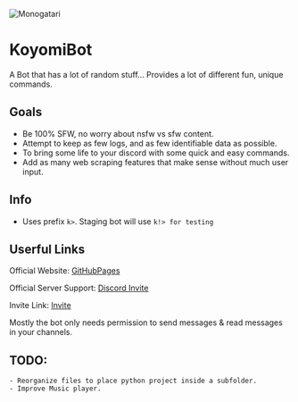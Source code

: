 ![Monogatari](https://xninjakittyx.github.io/KoyomiBot/bg.png)

# KoyomiBot

A Bot that has a lot of random stuff... Provides a lot of different fun, unique commands.


## Goals

- Be 100% SFW, no worry about nsfw vs sfw content.
- Attempt to keep as few logs, and as few identifiable data as possible.
- To bring some life to your discord with some quick and easy commands.
- Add as many web scraping features that make sense without much user input.

## Info

- Uses prefix `k>`. Staging bot will use `k!> for testing`

## Userful Links

Official Website: [GitHubPages](https://xNinjaKittyx.github.io/KoyomiBot)

Official Server Support: [Discord Invite](https://discord.gg/Fzz344U)

Invite Link: [Invite](https://discordapp.com/api/oauth2/authorize?client_id=310366123759632385&scope=bot&permissions=0)

Mostly the bot only needs permission to send messages & read messages in your channels.


## TODO:

    - Reorganize files to place python project inside a subfolder.
    - Improve Music player.